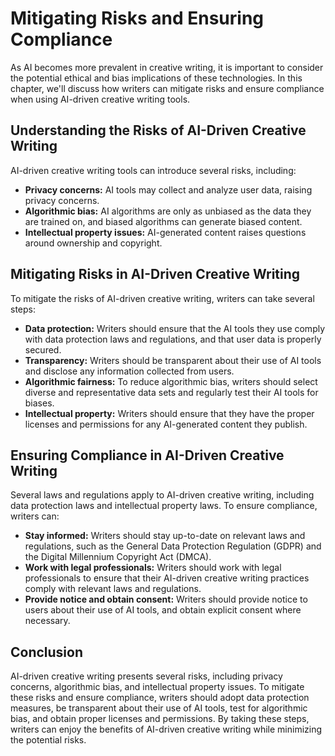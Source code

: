 Mitigating Risks and Ensuring Compliance
===========================================================================================================

As AI becomes more prevalent in creative writing, it is important to consider the potential ethical and bias implications of these technologies. In this chapter, we'll discuss how writers can mitigate risks and ensure compliance when using AI-driven creative writing tools.

Understanding the Risks of AI-Driven Creative Writing
-----------------------------------------------------

AI-driven creative writing tools can introduce several risks, including:

* **Privacy concerns:** AI tools may collect and analyze user data, raising privacy concerns.
* **Algorithmic bias:** AI algorithms are only as unbiased as the data they are trained on, and biased algorithms can generate biased content.
* **Intellectual property issues:** AI-generated content raises questions around ownership and copyright.

Mitigating Risks in AI-Driven Creative Writing
----------------------------------------------

To mitigate the risks of AI-driven creative writing, writers can take several steps:

* **Data protection:** Writers should ensure that the AI tools they use comply with data protection laws and regulations, and that user data is properly secured.
* **Transparency:** Writers should be transparent about their use of AI tools and disclose any information collected from users.
* **Algorithmic fairness:** To reduce algorithmic bias, writers should select diverse and representative data sets and regularly test their AI tools for biases.
* **Intellectual property:** Writers should ensure that they have the proper licenses and permissions for any AI-generated content they publish.

Ensuring Compliance in AI-Driven Creative Writing
-------------------------------------------------

Several laws and regulations apply to AI-driven creative writing, including data protection laws and intellectual property laws. To ensure compliance, writers can:

* **Stay informed:** Writers should stay up-to-date on relevant laws and regulations, such as the General Data Protection Regulation (GDPR) and the Digital Millennium Copyright Act (DMCA).
* **Work with legal professionals:** Writers should work with legal professionals to ensure that their AI-driven creative writing practices comply with relevant laws and regulations.
* **Provide notice and obtain consent:** Writers should provide notice to users about their use of AI tools, and obtain explicit consent where necessary.

Conclusion
----------

AI-driven creative writing presents several risks, including privacy concerns, algorithmic bias, and intellectual property issues. To mitigate these risks and ensure compliance, writers should adopt data protection measures, be transparent about their use of AI tools, test for algorithmic bias, and obtain proper licenses and permissions. By taking these steps, writers can enjoy the benefits of AI-driven creative writing while minimizing the potential risks.
